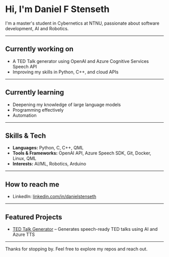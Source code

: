 # Hi, I'm Daniel F Stenseth

I'm a master's student in Cybernetics at NTNU, passionate about software development, AI and Robotics.

---

## Currently working on

- A TED Talk generator using OpenAI and Azure Cognitive Services Speech API
- Improving my skills in Python, C++, and cloud APIs

---

## Currently learning

- Deepening my knowledge of large language models
- Programming effectively
- Automation

---

## Skills & Tech

- **Languages:** Python, C, C++, QML
- **Tools & Frameworks:** OpenAI API, Azure Speech SDK, Git, Docker, Linux, QML
- **Interests:** AI/ML, Robotics, Arduino

---

## How to reach me

- LinkedIn: [linkedin.com/in/danielstenseth](https://linkedin.com/in/danielstenseth)   

---

## Featured Projects

- [TED Talk Generator](https://github.com/dfosli/ted-talk-generator) – Generates speech-ready TED talks using AI and Azure TTS  

---

Thanks for stopping by. Feel free to explore my repos and reach out.
